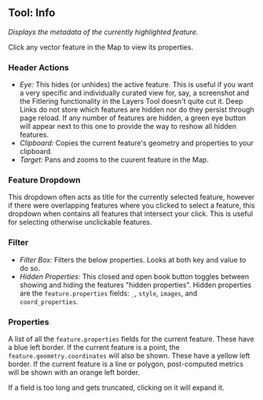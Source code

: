 ## Tool: Info

_Displays the metadata of the currently highlighted feature._

Click any vector feature in the Map to view its properties.

### Header Actions

- _Eye:_ This hides (or unhides) the active feature. This is useful if you want a very specific and individually curated view for, say, a screenshot and the Fitlering functionality in the Layers Tool doesn't quite cut it. Deep Links do not store which features are hidden nor do they persist through page reload. If any number of features are hidden, a green eye button will appear next to this one to provide the way to reshow all hidden features.
- _Clipboard:_ Copies the current feature's geometry and properties to your clipboard.
- _Target:_ Pans and zooms to the cuurent feature in the Map.

### Feature Dropdown

This dropdown often acts as title for the currently selected feature, however if there were overlapping features where you clicked to select a feature, this dropdown when contains all features that intersect your click. This is useful for selecting otherwise unclickable features.

### Filter

- _Filter Box:_ Filters the below properties. Looks at both key and value to do so.
- _Hidden Properties:_ This closed and open book button toggles between showing and hiding the features "hidden properties". Hidden properties are the `feature.properties` fields: `_`, `style`, `images`, and `coord_properties`.

### Properties

A list of all the `feature.properties` fields for the current feature. These have a blue left border. If the current feature is a point, the `feature.geometry.coordinates` will also be shown. These have a yellow left border. If the current feature is a line or polygon, post-computed metrics will be shown with an orange left border.

If a field is too long and gets truncated, clicking on it will expand it.
